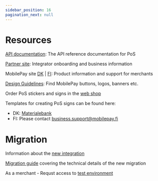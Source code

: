 ```yaml
---
sidebar_position: 16
pagination_next: null
---
```


# Resources

[API documentation](/api/pos): The API reference documentation for PoS

[Partner site](https://www.mobilepaygroup.com/partner/point-of-sale): Integrator onboarding and business information

MobilePay site [DK](https://www.mobilepay.dk/erhverv/fysiske-butikker/mobilepay-point-of-sale) | [FI](https://mobilepay.fi/yrityksille/myyntipisteet/mobilepay-point-of-sale): Product information and support for merchants

[Design Guidelines](https://www.mobilepaygroup.com/design): Find MobilePay buttons, logos, banners etc.

Order PoS stickers and signs in the [web shop](https://mp.bordingcentral.dk/user/Login.aspx)

Templates for creating PoS signs can be found here:

* DK: [Materialebank](https://mobilepay.dk/materialebank/marketingmateriale/skilte/skiltning-til-pos)
* FI: Please contact business.support@mobilepay.fi

# Migration

Information about the [new integration](https://www.mobilepaygroup.com/partner/new-platform) 

[Migration guide](https://developer.vippsmobilepay.com/docs/mp-migration-guide/pos/) covering the technical details of the new migration

As a merchant - Requst access to [test environment](https://www.mobilepaygroup.com/partner/merchant-test)
